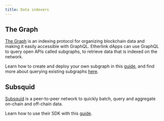```yaml
---
title: Data indexers
---
```


## The Graph

[The Graph](https://thegraph.com/) is an indexing protocol for organizing blockchain data and making it easily accessible with GraphQL. Etherlink dApps can use GraphQL to query open APIs called subgraphs, to retrieve data that is indexed on the network.

Learn how to create and deploy your own subgraph in this [guide](https://thegraph.com/docs/en/quick-start/), and find more about querying existing subgraphs [here](https://thegraph.com/docs/en/querying/querying-the-graph/).

## Subsquid

[Subsquid](https://subsquid.io/) is a peer-to-peer network to quickly batch, query and aggregate on-chain and off-chain data.

Learn how to use their SDK with this [guide](https://docs.subsquid.io/sdk/how-to-start/).
